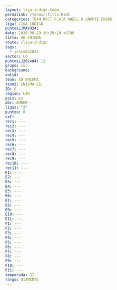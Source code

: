 ```yaml
---
layout: liga-indigo-team
permalink: /teams/:title.html
categories: TEAM ROCT PLATA WHEEL B GNORTE ENERO
liga: LIGA INDIGO
puntosLJMAYO24: 
date: 2020-08-29 10:29:20 +0700
title: AD ENIGMA
route: /liga-indigo
tags:
  - johto042024
sector: LG
puntosLJ202404: 12
grupo: sur
background: 
solid: 
team: AD ENIGMA
team2: ENIGMA ES
ID: E
region: LAN
pais: mx
abr: AMBER
ligas: "2"
puntos: 0
cxf: 
rec1: ---
rec2: ---
rec3: ---
rec4: ---
rec5: ---
rec6: ---
rec7: ---
rec8: ---
rec9: ---
rec10: ---
rec11: ---
E1: ---
E2: ---
E3: ---
E4: ---
E5: ---
E6: ---
E7: ---
E8: ---
E9: ---
E10: ---
E11: ---
F1: ---
F2: ---
F3: ---
F4: ---
F5: ---
F6: ---
F7: ---
F8: ---
F9: ---
F10: ---
F11: ---
temporada: SI
rango: DIAMANTE
---
```

